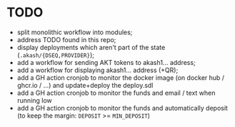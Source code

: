 # TODO

- split monolithic workflow into modules;
- address TODO found in this repo;
- display deployments which aren't part of the state (`.akash/{DSEQ,PROVIDER}`);
- add a workflow for sending AKT tokens to akash1... address;
- add a workflow for displaying akash1... address (+QR);
- add a GH action cronjob to monitor the docker image (on docker hub / ghcr.io / ...) and update+deploy the deploy.sdl
- add a GH action cronjob to monitor the funds and email / text when running low
- add a GH action cronjob to monitor the funds and automatically deposit (to keep the margin: `DEPOSIT` >= `MIN_DEPOSIT`)
